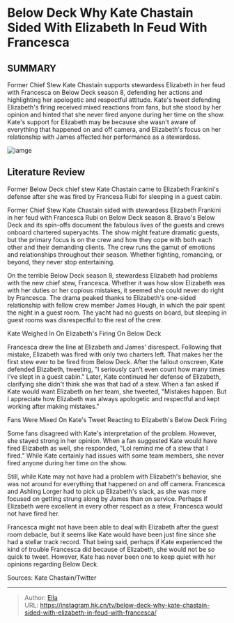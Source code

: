 # Below Deck Why Kate Chastain Sided With Elizabeth In Feud With Francesca


## SUMMARY 



  Former Chief Stew Kate Chastain supports stewardess Elizabeth in her feud with Francesca on Below Deck season 8, defending her actions and highlighting her apologetic and respectful attitude.   Kate&#39;s tweet defending Elizabeth&#39;s firing received mixed reactions from fans, but she stood by her opinion and hinted that she never fired anyone during her time on the show.   Kate&#39;s support for Elizabeth may be because she wasn&#39;t aware of everything that happened on and off camera, and Elizabeth&#39;s focus on her relationship with James affected her performance as a stewardess.  

![iamge](https://static1.srcdn.com/wordpress/wp-content/uploads/2020/11/amy-johnson-below-deck-bravo-tv.png)

## Literature Review
Former Below Deck chief stew Kate Chastain came to Elizabeth Frankini&#39;s defense after she was fired by Francesa Rubi for sleeping in a guest cabin.




Former Chief Stew Kate Chastain sided with stewardess Elizabeth Frankini in her feud with Francesca Rubi on Below Deck season 8. Bravo&#39;s Below Deck and its spin-offs document the fabulous lives of the guests and crews onboard chartered superyachts. The show might feature dramatic guests, but the primary focus is on the crew and how they cope with both each other and their demanding clients. The crew runs the gamut of emotions and relationships throughout their season. Whether fighting, romancing, or beyond, they never stop entertaining.




On the terrible Below Deck season 8, stewardess Elizabeth had problems with the new chief stew, Francesca. Whether it was how slow Elizabeth was with her duties or her copious mistakes, it seemed she could never do right by Francesca. The drama peaked thanks to Elizabeth&#39;s one-sided relationship with fellow crew member James Hough, in which the pair spent the night in a guest room. The yacht had no guests on board, but sleeping in guest rooms was disrespectful to the rest of the crew.


 Kate Weighed In On Elizabeth&#39;s Firing On Below Deck 
          

Francesca drew the line at Elizabeth and James&#39; disrespect. Following that mistake, Elizabeth was fired with only two charters left. That makes her the first stew ever to be fired from Below Deck. After the fallout onscreen, Kate defended Elizabeth, tweeting, &#34;I seriously can’t even count how many times I’ve slept in a guest cabin.&#34; Later, Kate continued her defense of Elizabeth, clarifying she didn&#39;t think she was that bad of a stew. When a fan asked if Kate would want Elizabeth on her team, she tweeted, &#34;Mistakes happen. But I appreciate how Elizabeth was always apologetic and respectful and kept working after making mistakes.&#34;






 Fans Were Mixed On Kate&#39;s Tweet Reacting to Elizabeth&#39;s Below Deck Firing 
          

Some fans disagreed with Kate&#39;s interpretation of the problem. However, she stayed strong in her opinion. When a fan suggested Kate would have fired Elizabeth as well, she responded, &#34;Lol remind me of a stew that I fired.” While Kate certainly had issues with some team members, she never fired anyone during her time on the show.

Still, while Kate may not have had a problem with Elizabeth&#39;s behavior, she was not around for everything that happened on and off camera. Francesca and Ashling Lorger had to pick up Elizabeth&#39;s slack, as she was more focused on getting strung along by James than on service. Perhaps if Elizabeth were excellent in every other respect as a stew, Francesca would not have fired her.

Francesca might not have been able to deal with Elizabeth after the guest room debacle, but it seems like Kate would have been just fine since she had a stellar track record. That being said, perhaps if Kate experienced the kind of trouble Francesca did because of Elizabeth, she would not be so quick to tweet. However, Kate has never been one to keep quiet with her opinions regarding Below Deck.




Sources: Kate Chastain/Twitter



---

> Author: [Ella](https://instagram.hk.cn/)  
> URL: https://instagram.hk.cn/tv/below-deck-why-kate-chastain-sided-with-elizabeth-in-feud-with-francesca/  


